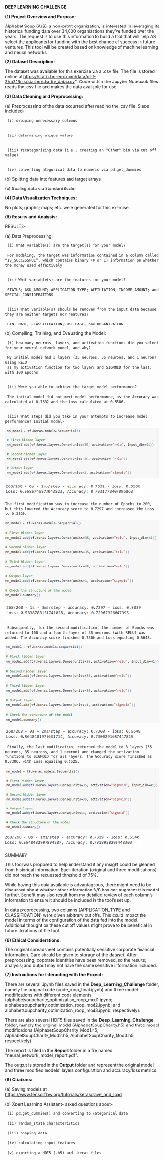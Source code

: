 **DEEP LEARNING CHALLENGE**


**(1) Project Overview and Purpose:**


Alphabet Soup (A/S), a non-profit organization, is interested in leveraging its historical funding data over 34,000 organizations they’ve funded over the years. The request is to use this information to build a tool that will help AS select the applicants for funding with the best chance of success in future ventures. This tool will be created based on knowledge of machine learning and neural networks.


**(2) Dataset Description:**

The dataset was available for this exercise via a .csv file. The file is stored online at https://static.bc-edx.com/data/dl-1-2/m21/lms/starter/charity_data.csv". Code within the Jupyter Notebook files reads the .csv file and makes the data available for use.


**(3) Data Cleaning and Preprocessing:**


(a) Preprocessing of the data occurred after reading the .csv file. Steps included-


     (i) dropping unnecessary columns


     (ii) determining unique values


     (iii) recategorizing data (i.e., creating an "Other" bin via cut off value)


     (iv) converting ategorical data to numeric via pd.get_dummies


(b) Splitting data into features and target arrays


(c) Scaling data via StandardScaler


**(4) Data Visualization Techniques:**

No plots; graphs; maps; etc. were generated for this exercise.


**(5) Results and Analysis:**


RESULTS-


(a) Data Preprocessing:


     (i) What variable(s) are the target(s) for your model?

     For modeling, the target was information contained in a column called “IS_SUCCESSFUL”, which contains binary (0 or 1) information on whether the money used effectively


     (ii) What variable(s) are the features for your model?

     STATUS; ASK_AMOUNT; APPLICATION_TYPE; AFFILIATION; INCOME_AMOUNT; and SPECIAL_CONSIDERATIONS


     (iii) What variable(s) should be removed from the input data because they are neither targets nor features?

     EIN; NAME; CLASSIFICATION; USE_CASE; and ORGANIZATION


(b) Compiling, Training, and Evaluating the Model:


     (i) How many neurons, layers, and activation functions did you select for your neural network model, and why?

     My initial model had 3 layers (35 neurons, 35 neurons, and 1 neuron) using RELU 
     as my activation function for two layers and SIGMOID for the last, with 100 Epochs


     (ii) Were you able to achieve the target model performance?

     The initial model did not meet model performance, as the Accuracy was calculated at 0.7332 and the Loss calculated at 0.5586.


     (iii) What steps did you take in your attempts to increase model performance? Initial model-


     
![Original Layers](Deep_Learning_Challenge/Output/original_layers.png)



![Accuracy and Loss](Deep_Learning_Challenge/Output/original_accuracy_loss.png)


    The first modification was to increase the number of Epochs to 200, but this lowered the Accuracy score to 0.7297 and increased the Loss to 0.5839.



![Layers](Deep_Learning_Challenge/Output/mod1_layers.png)



![Accuracy and Loss](Deep_Learning_Challenge/Output/mod1_accuracy_loss.png)


     Subsequently, for the second modification, the number of Epochs was returned to 100 and a fourth layer of 35 neurons (with RELU) was added. The Accuracy score finished 0.7300 and Loss equaling 0.5648.



![Layers](Deep_Learning_Challenge/Output/mod2_layers.png)



![Accuracy and Loss](Deep_Learning_Challenge/Output/mod2_accuracy_loss.png)


     Finally, the last modification, returned the model to 3 layers (35 neurons, 35 neurons, and 1 neuron) and changed the activation functions to SIGMOID for all layers. The Accuracy score finished as 0.7306, with Loss equaling 0.5525.



![Layers](Deep_Learning_Challenge/Output/mod3_layers.png)



![Accuracy and Loss](Deep_Learning_Challenge/Output/mod3_accuracy_loss.png)


SUMMARY


This tool was proposed to help understand if any insight could be gleaned from historical information. Each iteration (original and three modifications) did not reach the requested threshold of 75%. 

While having this data available is advantageous, there might need to be discussed about whether other information A/S has can augment this model further. Benefit may also result from my detailed review of each column’s information to ensure it should be included in the tool’s set up.

In data preprocessing, two columns (APPLICATION_TYPE and CLASSIFICATION) were given arbitrary cut offs. This could impact the model in terms of the configuration of the data fed into the model. Additional thought on these cut off values might prove to be beneficial in future iterations of the tool.


**(6) Ethical Considerations:**

The original spreadsheet contains potentially sensitive corporate financial information. Care should be given to storage of the dataset. After preprocessing, coporate identities have been removed, so the results; analysis; and output may not have the same sensitive information included.


**(7) Instructions for Interacting with the Project:**

There are several .ipynb files saved in the **Deep_Learning_Challenge** folder, namely the original code (code_roop_final.ipynb) and three model modifications with different code elements (alphabetsoupcharity_optimization_roop_mod1.ipynb; alphabetsoupcharity_optimization_roop_mod2.ipynb; and alphabetsoupcharity_optimization_roop_mod3.ipynb, respectively).


There are also several HDF5 files saved in the **Deep_Learning_Challenge** folder, namely the original model (AlphabetSoupCharity.h5) and three model modifications (AlphabetSoupCharity_Mod1.h5; AlphabetSoupCharity_Mod2.h5; AlphabetSoupCharity_Mod3.h5, respectively)


The report is filed in the **Report** folder in a file named "neural_network_model_report.pdf".


The output is stored in the **Output** folder and represent the original model and three modified models' layers configuration and accuracy/loss metrics.


**(8) Citations:**

(a) Saving models at https://www.tensorflow.org/tutorials/keras/save_and_load

(b) Xpert Learning Assistant- asked questions about-

     (i) pd.get_dummies() and converting to categorical data

     (ii) random_state characteristics

     (iii) shaping data

     (iv) calculating input features

     (v) exporting a HDF5 (.h5) and .keras files

